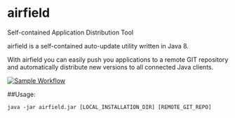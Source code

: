 # airfield
Self-contained Application Distribution Tool

airfield is a self-contained auto-update utility written in Java 8. 

With airfield you can easily push you applications to a remote GIT repository and automatically distribute new versions to all connected Java clients.

[![Sample Workflow](https://i.ytimg.com/vi/mEMzM8B1E74/mqdefault.jpg)](https://www.youtube.com/embed/mEMzM8B1E74?rel=0)

##Usage:
```
java -jar airfield.jar [LOCAL_INSTALLATION_DIR] [REMOTE_GIT_REPO]
```
